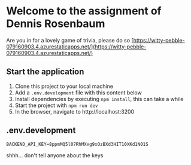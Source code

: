 # Welcome to the assignment of Dennis Rosenbaum
Are you in for a lovely game of trivia, please do so [https://witty-pebble-079160903.4.azurestaticapps.net/](https://witty-pebble-079160903.4.azurestaticapps.net/)

## Start the application
1. Clone this project to your local machine
2. Add a `.env.development` file with this content below
3. Install dependencies by executing `npm install`, this can take a while
4. Start the project with `npm run dev`
5. In the browser, navigate to http://localhost:3200

## .env.development
 ```
BACKEND_API_KEY=8ppmMQ5l07RhMXxg9xOzBXd3HIT10XKd1N01S
```
shhh... don't tell anyone about the keys
